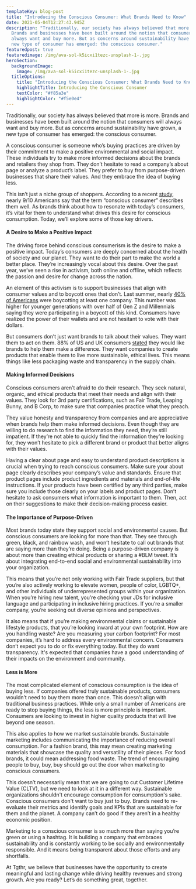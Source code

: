 ```yaml
---
templateKey: blog-post
title: "Introducing the Conscious Consumer: What Brands Need to Know"
date: 2021-05-04T12:27:43.945Z
description: "Traditionally, our society has always believed that more is more.
  Brands and businesses have been built around the notion that consumers will
  always want and buy more. But as concerns around sustainability have grown, a
  new type of consumer has emerged: the conscious consumer."
featuredpost: true
featuredimage: /img/ava-sol-k5icxi1tezc-unsplash-1-.jpg
heroSection:
  backgroundImage:
    image: /img/ava-sol-k5icxi1tezc-unsplash-1-.jpg
  titleOptions:
    title: "Introducing the Conscious Consumer: What Brands Need to Know"
    highlightTitle: Introducing the Conscious Consumer
    textColor: "#f85a3e"
    highlightColor: "#f5e0e4"
---
```

Traditionally, our society has always believed that more is more. Brands and businesses have been built around the notion that consumers will always want and buy more. But as concerns around sustainability have grown, a new type of consumer has emerged: the conscious consumer.

A conscious consumer is someone who’s buying practices are driven by their commitment to make a positive environmental and social impact. These individuals try to make more informed decisions about the brands and retailers they shop from. They don’t hesitate to read a company’s about page or analyze a product’s label. They prefer to buy from purpose-driven businesses that share their values. And they embrace the idea of buying less.

This isn’t just a niche group of shoppers. According to a recent [study](https://www.fmi.org/docs/sustainability/BBMG_Conscious_Consumer_White_Paper.pdf), nearly 9/10 Americans say that the term “conscious consumer” describes them well. As brands think about how to resonate with today’s consumers, it’s vital for them to understand what drives this desire for conscious consumption. Today, we’ll explore some of those key drivers.

#### A Desire to Make a Positive Impact

The driving force behind conscious consumerism is the desire to make a positive impact. Today’s consumers are deeply concerned about the health of society and our planet. They want to do their part to make the world a better place. They’re increasingly vocal about this desire. Over the past year, we’ve seen a rise in activism, both online and offline, which reflects the passion and desire for change across the nation.

An element of this activism is to support businesses that align with consumer values and to boycott ones that don’t. Last summer, nearly [40% of Americans](https://www.comparecards.com/blog/38-percent-boycotting-companies-political-pandemic-reasons/) were boycotting at least one company. This number was higher for younger generations with over half of Gen Z and Millennials saying they were participating in a boycott of this kind. Consumers have realized the power of their wallets and are not hesitant to vote with their dollars.

But consumers don’t just want brands to talk about their values. They want them to act on them. 88% of US and UK consumers [stated](https://www.forbes.com/sites/solitairetownsend/2018/11/21/consumers-want-you-to-help-them-make-a-difference/?sh=63bdc1d06954) they would like brands to help them make a difference. They want companies to create products that enable them to live more sustainable, ethical lives. This means things like less packaging waste and transparency in the supply chain.

#### Making Informed Decisions

Conscious consumers aren’t afraid to do their research. They seek natural, organic, and ethical products that meet their needs and align with their values. They look for 3rd party certifications, such as Fair Trade, Leaping Bunny, and B Corp, to make sure that companies practice what they preach.

They value honesty and transparency from companies and are appreciative when brands help them make informed decisions. Even though they are willing to do research to find the information they need, they’re still impatient. If they’re not able to quickly find the information they’re looking for, they won’t hesitate to pick a different brand or product that better aligns with their values.

Having a clear about page and easy to understand product descriptions is crucial when trying to reach conscious consumers. Make sure your about page clearly describes your company’s value and standards. Ensure that product pages include product ingredients and materials and end-of-life instructions. If your products have been certified by any third parties, make sure you include those clearly on your labels and product pages. Don’t hesitate to ask consumers what information is important to them. Then, act on their suggestions to make their decision-making process easier.

#### The Importance of Purpose-Driven

Most brands today state they support social and environmental causes. But conscious consumers are looking for more than that. They see through green, black, and rainbow wash, and won’t hesitate to call out brands that are saying more than they’re doing. Being a purpose-driven company is about more than creating ethical products or sharing a #BLM tweet. It’s about integrating end-to-end social and environmental sustainability into your organization.

This means that you’re not only working with Fair Trade suppliers, but that you’re also actively working to elevate women, people of color, LGBTQ+, and other individuals of underrepresented groups within your organization. When you’re hiring new talent, you’re checking your JDs for inclusive language and participating in inclusive hiring practices. If you’re a smaller company, you’re seeking out diverse opinions and perspectives.

It also means that if you’re making environmental claims or sustainable lifestyle products, that you’re looking inward at your own footprint. How are you handling waste? Are you measuring your carbon footprint? For most companies, it’s hard to address every environmental concern. Consumers don’t expect you to do or fix everything today. But they do want transparency. It's expected that companies have a good understanding of their impacts on the environment and community.

#### Less is More

The most complicated element of conscious consumption is the idea of buying less. If companies offered truly sustainable products, consumers wouldn’t need to buy them more than once. This doesn’t align with traditional business practices. While only a small number of Americans are ready to stop buying things, the less is more principle is important. Consumers are looking to invest in higher quality products that will live beyond one season.

This also applies to how we market sustainable brands. Sustainable marketing includes communicating the importance of reducing overall consumption. For a fashion brand, this may mean creating marketing materials that showcase the quality and versatility of their pieces. For food brands, it could mean addressing food waste. The trend of encouraging people to buy, buy, buy should go out the door when marketing to conscious consumers.

This doesn’t necessarily mean that we are going to cut Customer Lifetime Value (CLTV), but we need to look at it in a different way. Sustainable organizations shouldn't encourage consumption for consumption's sake. Conscious consumers don't want to buy just to buy. Brands need to re-evaluate their metrics and identify goals and KPIs that are sustainable for them and the planet. A company can’t do good if they aren’t in a healthy economic position.



Marketing to a conscious consumer is so much more than saying you’re green or using a hashtag. It is building a company that embraces sustainability and is constantly working to be socially and environmentally responsible. And it means being transparent about those efforts and any shortfalls.

At Tgthr, we believe that businesses have the opportunity to create meaningful and lasting change while driving healthy revenues and strong growth. Are you ready? Let’s do something great, together.